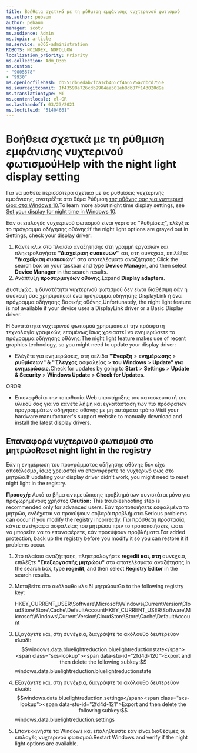 ```yaml
---
title: Βοήθεια σχετικά με τη ρύθμιση εμφάνισης νυχτερινού φωτισμού
ms.author: pebaum
author: pebaum
manager: scotv
ms.audience: Admin
ms.topic: article
ms.service: o365-administration
ROBOTS: NOINDEX, NOFOLLOW
localization_priority: Priority
ms.collection: Adm_O365
ms.custom:
- "9005578"
- "9930"
ms.openlocfilehash: db551db6edab7fca1cb465cf466575a2dbcd755e
ms.sourcegitcommit: 1f43598a726cdb9904aa501eb8db87f143020d9e
ms.translationtype: MT
ms.contentlocale: el-GR
ms.lasthandoff: 03/23/2021
ms.locfileid: "51404661"
---
```

# <a name="help-with-the-night-light-display-setting"></a><span data-ttu-id="2fd4d-102">Βοήθεια σχετικά με τη ρύθμιση εμφάνισης νυχτερινού φωτισμού</span><span class="sxs-lookup"><span data-stu-id="2fd4d-102">Help with the night light display setting</span></span>

<span data-ttu-id="2fd4d-103">Για να μάθετε περισσότερα σχετικά με τις ρυθμίσεις νυχτερινής εμφάνισης, ανατρέξτε στο θέμα Ρύθμιση [της οθόνης σας για νυχτερινή ώρα στα Windows 10.](https://support.microsoft.com/windows/set-your-display-for-night-time-in-windows-10-18fe903a-e0a1-8326-4c68-fd23d7aaf136)</span><span class="sxs-lookup"><span data-stu-id="2fd4d-103">To learn more about night time display settings, see [Set your display for night time in Windows 10](https://support.microsoft.com/windows/set-your-display-for-night-time-in-windows-10-18fe903a-e0a1-8326-4c68-fd23d7aaf136).</span></span>

<span data-ttu-id="2fd4d-104">Εάν οι επιλογές νυχτερινού φωτισμού είναι γκρι στις "Ρυθμίσεις", ελέγξτε το πρόγραμμα οδήγησης οθόνης:</span><span class="sxs-lookup"><span data-stu-id="2fd4d-104">If the night light options are grayed out in Settings, check your display driver:</span></span> 

1. <span data-ttu-id="2fd4d-105">Κάντε κλικ στο πλαίσιο αναζήτησης στη γραμμή εργασιών και πληκτρολογήστε **"Διαχείριση συσκευών"** και, στη συνέχεια, επιλέξτε **"Διαχείριση συσκευών"** στα αποτελέσματα αναζήτησης.</span><span class="sxs-lookup"><span data-stu-id="2fd4d-105">Click the search box on your taskbar and type **Device Manager**, and then select **Device Manager** in the search results.</span></span>
1. <span data-ttu-id="2fd4d-106">Ανάπτυξη **προσαρμογέων οθόνης.**</span><span class="sxs-lookup"><span data-stu-id="2fd4d-106">Expand **Display adapters**.</span></span> 

<span data-ttu-id="2fd4d-107">Δυστυχώς, η δυνατότητα νυχτερινού φωτισμού δεν είναι διαθέσιμη εάν η συσκευή σας χρησιμοποιεί ένα πρόγραμμα οδήγησης DisplayLink ή ένα πρόγραμμα οδήγησης Βασικής οθόνης.</span><span class="sxs-lookup"><span data-stu-id="2fd4d-107">Unfortunately, the night light feature is not available if your device uses a DisplayLink driver or a Basic Display driver.</span></span>

<span data-ttu-id="2fd4d-108">Η δυνατότητα νυχτερινού φωτισμού χρησιμοποιεί την πρόσφατη τεχνολογία γραφικών, επομένως ίσως χρειαστεί να ενημερώσετε το πρόγραμμα οδήγησης οθόνης:</span><span class="sxs-lookup"><span data-stu-id="2fd4d-108">The night light feature makes use of recent graphics technology, so you might need to update your display driver:</span></span>  

- <span data-ttu-id="2fd4d-109">Ελέγξτε για ενημερώσεις, στη σελίδα **"Έναρξη**  >  **ενημέρωσης**  >  **ρυθμίσεων" & "Έλεγχος** ασφαλείας  >  **του Windows**  >  **Update" για ενημερώσεις.**</span><span class="sxs-lookup"><span data-stu-id="2fd4d-109">Check for updates by going to **Start** > **Settings** > **Update & Security** > **Windows Update** > **Check for Updates**.</span></span>  

<span data-ttu-id="2fd4d-110">OR</span><span class="sxs-lookup"><span data-stu-id="2fd4d-110">OR</span></span>

- <span data-ttu-id="2fd4d-111">Επισκεφθείτε την τοποθεσία Web υποστήριξης του κατασκευαστή του υλικού σας για να κάνετε λήψη και εγκατάσταση των πιο πρόσφατων προγραμμάτων οδήγησης οθόνης με μη αυτόματο τρόπο.</span><span class="sxs-lookup"><span data-stu-id="2fd4d-111">Visit your hardware manufacturer's support website to manually download and install the latest display drivers.</span></span>

## <a name="reset-night-light-in-the-registry"></a><span data-ttu-id="2fd4d-112">Επαναφορά νυχτερινού φωτισμού στο μητρώο</span><span class="sxs-lookup"><span data-stu-id="2fd4d-112">Reset night light in the registry</span></span>

<span data-ttu-id="2fd4d-113">Εάν η ενημέρωση του προγράμματος οδήγησης οθόνης δεν είχε αποτέλεσμα, ίσως χρειαστεί να επαναφέρετε το νυχτερινό φως στο μητρώο.</span><span class="sxs-lookup"><span data-stu-id="2fd4d-113">If updating your display driver didn't work, you might need to reset night light in the registry.</span></span>  

<span data-ttu-id="2fd4d-114">**Προσοχή:** Αυτό το βήμα αντιμετώπισης προβλημάτων συνιστάται μόνο για προχωρημένους χρήστες.</span><span class="sxs-lookup"><span data-stu-id="2fd4d-114">**Caution:** This troubleshooting step is recommended only for advanced users.</span></span> <span data-ttu-id="2fd4d-115">Εάν τροποποιήσετε εσφαλμένα το μητρώο, ενδέχεται να προκύψουν σοβαρά προβλήματα.</span><span class="sxs-lookup"><span data-stu-id="2fd4d-115">Serious problems can occur if you modify the registry incorrectly.</span></span> <span data-ttu-id="2fd4d-116">Για πρόσθετη προστασία, κάντε αντίγραφα ασφαλείας του μητρώου πριν το τροποποιήσετε, ώστε να μπορείτε να το επαναφέρετε, εάν προκύψουν προβλήματα.</span><span class="sxs-lookup"><span data-stu-id="2fd4d-116">For added protection, back up the registry before you modify it so  you can restore it if problems occur.</span></span>

1. <span data-ttu-id="2fd4d-117">Στο πλαίσιο αναζήτησης, πληκτρολογήστε **regedit και, στη** συνέχεια, επιλέξτε **"Επεξεργαστής μητρώου"** στα αποτελέσματα αναζήτησης.</span><span class="sxs-lookup"><span data-stu-id="2fd4d-117">In the search box, type **regedit**, and then select **Registry Editor** in the search results.</span></span>

1. <span data-ttu-id="2fd4d-118">Μεταβείτε στο ακόλουθο κλειδί μητρώου:</span><span class="sxs-lookup"><span data-stu-id="2fd4d-118">Go to the following registry key:</span></span> 

    <span data-ttu-id="2fd4d-119">HKEY_CURRENT_USER\Software\Microsoft\Windows\CurrentVersion\CloudStore\Store\Cache\DefaultAccount</span><span class="sxs-lookup"><span data-stu-id="2fd4d-119">HKEY_CURRENT_USER\Software\Microsoft\Windows\CurrentVersion\CloudStore\Store\Cache\DefaultAccount</span></span>

1. <span data-ttu-id="2fd4d-120">Εξαγάγετε και, στη συνέχεια, διαγράψτε το ακόλουθο δευτερεύον κλειδί:$$windows.data.bluelightreduction.bluelightreductionstate</span><span class="sxs-lookup"><span data-stu-id="2fd4d-120">Export and then delete the following subkey:$$windows.data.bluelightreduction.bluelightreductionstate</span></span>

1. <span data-ttu-id="2fd4d-121">Εξαγάγετε και, στη συνέχεια, διαγράψτε το ακόλουθο δευτερεύον κλειδί:$$windows.data.bluelightreduction.settings</span><span class="sxs-lookup"><span data-stu-id="2fd4d-121">Export and then delete the following subkey:$$windows.data.bluelightreduction.settings</span></span>

1. <span data-ttu-id="2fd4d-122">Επανεκκινήστε τα Windows και επαληθεύστε εάν είναι διαθέσιμες οι επιλογές νυχτερινού φωτισμού.</span><span class="sxs-lookup"><span data-stu-id="2fd4d-122">Restart Windows and verify if the night light options are available.</span></span>


